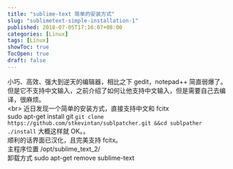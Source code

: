 ```yaml
---
title: "sublime-text 简单的安装方式"
slug: "sublimetext-simple-installation-1"
published: 2018-07-05T17:16:07+08:00
categories: [Linux]
tags: [Linux]
showToc: true
TocOpen: true
draft: false
---
```

小巧、高效、强大到逆天的编辑器，相比之下 gedit，notepad++ 简直弱爆了。  
但是它不支持中文输入，之前介绍了如何让他支持中文输入，但是需要自己去编译，很麻烦。  
<br\>
近日发现一个简单的安装方式，直接支持中文和 fcitx  
sudo apt-get install git
`git clone https://github.com/stkevintan/sublpatcher.git &&cd sublpather
./install`
大概这样就 OK。。  
顺利的话界面已汉化，且完美支持 fcitx。  
主程序位置 /opt/sublime_text_2/  
卸载方式 sudo apt-get remove sublime-text
